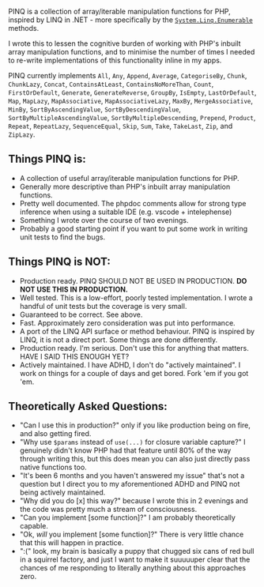 PINQ is a collection of array/iterable manipulation functions for PHP, inspired by LINQ in .NET - more specifically by the [`System.Linq.Enumerable`](https://learn.microsoft.com/en-us/dotnet/api/system.linq.enumerable) methods.

I wrote this to lessen the cognitive burden of working with PHP's inbuilt array manipulation functions, and to minimise the number of times I needed to re-write implementations of this functionality inline in my apps.

PINQ currently implements `All`, `Any`, `Append`, `Average`, `CategoriseBy`, `Chunk`, `ChunkLazy`, `Concat`, `ContainsAtLeast`, `ContainsNoMoreThan`, `Count`, `FirstOrDefault`, `Generate`, `GenerateReverse`, `GroupBy`, `IsEmpty`, `LastOrDefault`, `Map`, `MapLazy`, `MapAssociative`, `MapAssociativeLazy`, `MaxBy`, `MergeAssociative`, `MinBy`, `SortByAscendingValue`, `SortByDescendingValue`, `SortByMultipleAscendingValue`, `SortByMultipleDescending`, `Prepend`, `Product`, `Repeat`, `RepeatLazy`, `SequenceEqual`, `Skip`, `Sum`, `Take`, `TakeLast`, `Zip`, and `ZipLazy`.

## Things PINQ is:

 - A collection of useful array/iterable manipulation functions for PHP.
 - Generally more descriptive than PHP's inbuilt array manipulation functions.
 - Pretty well documented. The phpdoc comments allow for strong type inference when using a suitable IDE (e.g. vscode + intelephense)
 - Something I wrote over the course of two evenings.
 - Probably a good starting point if you want to put some work in writing unit tests to find the bugs.

## Things PINQ is **NOT**:

 - Production ready. PINQ SHOULD NOT BE USED IN PRODUCTION. **DO NOT USE THIS IN PRODUCTION.**
 - Well tested. This is a low-effort, poorly tested implementation. I wrote a handful of unit tests but the coverage is very small.
 - Guaranteed to be correct. See above.
 - Fast. Approximately zero consideration was put into performance.
 - A port of the LINQ API surface or method behaviour. PINQ is inspired by LINQ, it is not a direct port. Some things are done differently.
 - Production ready. I'm serious. Don't use this for anything that matters. HAVE I SAID THIS ENOUGH YET?
 - Actively maintained. I have ADHD, I don't do "actively maintained". I work on things for a couple of days and get bored. Fork 'em if you got 'em.

## Theoretically Asked Questions:

 - "Can I use this in production?" only if you like production being on fire, and also getting fired.
 - "Why use `$params` instead of `use(...)` for closure variable capture?" I genuinely didn't know PHP had that feature until 80% of the way through writing this, but this does mean you can also just directly pass native functions too.
 - "It's been 6 months and you haven't answered my issue" that's not a question but I direct you to my aforementioned ADHD and PINQ not being actively maintained.
 - "Why did you do \[x\] this way?" because I wrote this in 2 evenings and the code was pretty much a stream of consciousness.
 - "Can you implement \[some function\]?" I am probably theoretically capable.
 - "Ok, *will* you implement \[some function\]?" There is very little chance that this will happen in practice.
 - ":(" look, my brain is basically a puppy that chugged six cans of red bull in a squirrel factory, and just I want to make it suuuuuper clear that the chances of me responding to literally anything about this approaches zero.
